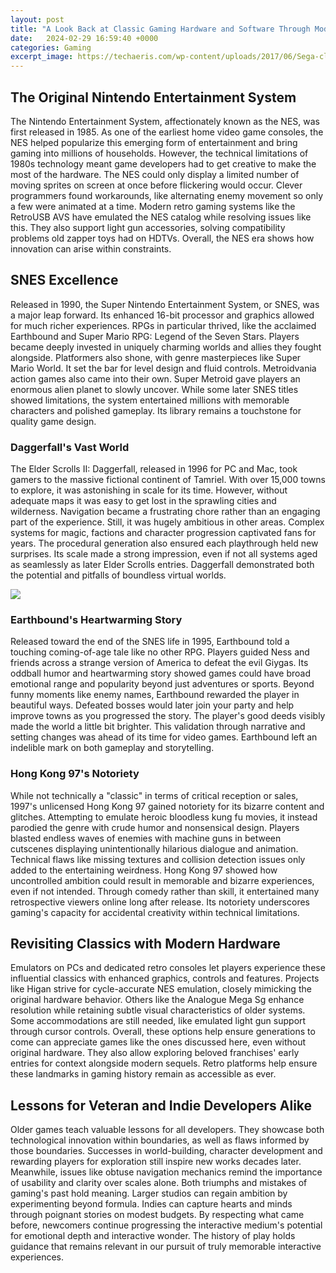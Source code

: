 ```yaml
---
layout: post
title: "A Look Back at Classic Gaming Hardware and Software Through Modern Eyes"
date:   2024-02-29 16:59:40 +0000
categories: Gaming
excerpt_image: https://techaeris.com/wp-content/uploads/2017/06/Sega-classic-gaming-console.jpg
---
```


## The Original Nintendo Entertainment System
The Nintendo Entertainment System, affectionately known as the NES, was first released in 1985. As one of the earliest home video game consoles, the NES helped popularize this emerging form of entertainment and bring gaming into millions of households. However, the technical limitations of 1980s technology meant game developers had to get creative to make the most of the hardware. 
The NES could only display a limited number of moving sprites on screen at once before flickering would occur. Clever programmers found workarounds, like alternating enemy movement so only a few were animated at a time. Modern retro gaming systems like the RetroUSB AVS have emulated the NES catalog while resolving issues like this. They also support light gun accessories, solving compatibility problems old zapper toys had on HDTVs. Overall, the NES era shows how innovation can arise within constraints.
## SNES Excellence  
Released in 1990, the Super Nintendo Entertainment System, or SNES, was a major leap forward. Its enhanced 16-bit processor and graphics allowed for much richer experiences. RPGs in particular thrived, like the acclaimed Earthbound and Super Mario RPG: Legend of the Seven Stars. Players became deeply invested in uniquely charming worlds and allies they fought alongside. 
Platformers also shone, with genre masterpieces like Super Mario World. It set the bar for level design and fluid controls. Metroidvania action games also came into their own. Super Metroid gave players an enormous alien planet to slowly uncover. While some later SNES titles showed limitations, the system entertained millions with memorable characters and polished gameplay. Its library remains a touchstone for quality game design.
### Daggerfall's Vast World
The Elder Scrolls II: Daggerfall, released in 1996 for PC and Mac, took gamers to the massive fictional continent of Tamriel. With over 15,000 towns to explore, it was astonishing in scale for its time. However, without adequate maps it was easy to get lost in the sprawling cities and wilderness. Navigation became a frustrating chore rather than an engaging part of the experience. 
Still, it was hugely ambitious in other areas. Complex systems for magic, factions and character progression captivated fans for years. The procedural generation also ensured each playthrough held new surprises. Its scale made a strong impression, even if not all systems aged as seamlessly as later Elder Scrolls entries. Daggerfall demonstrated both the potential and pitfalls of boundless virtual worlds.

![](https://techaeris.com/wp-content/uploads/2017/06/Sega-classic-gaming-console.jpg)
### Earthbound's Heartwarming Story
Released toward the end of the SNES life in 1995, Earthbound told a touching coming-of-age tale like no other RPG. Players guided Ness and friends across a strange version of America to defeat the evil Giygas. Its oddball humor and heartwarming story showed games could have broad emotional range and popularity beyond just adventures or sports.
Beyond funny moments like enemy names, Earthbound rewarded the player in beautiful ways. Defeated bosses would later join your party and help improve towns as you progressed the story. The player's good deeds visibly made the world a little bit brighter. This validation through narrative and setting changes was ahead of its time for video games. Earthbound left an indelible mark on both gameplay and storytelling.
### Hong Kong 97's Notoriety  
While not technically a "classic" in terms of critical reception or sales, 1997's unlicensed Hong Kong 97 gained notoriety for its bizarre content and glitches. Attempting to emulate heroic bloodless kung fu movies, it instead parodied the genre with crude humor and nonsensical design. Players blasted endless waves of enemies with machine guns in between cutscenes displaying unintentionally hilarious dialogue and animation.
Technical flaws like missing textures and collision detection issues only added to the entertaining weirdness. Hong Kong 97 showed how uncontrolled ambition could result in memorable and bizarre experiences, even if not intended. Through comedy rather than skill, it entertained many retrospective viewers online long after release. Its notoriety underscores gaming's capacity for accidental creativity within technical limitations.
## Revisiting Classics with Modern Hardware
Emulators on PCs and dedicated retro consoles let players experience these influential classics with enhanced graphics, controls and features. Projects like Higan strive for cycle-accurate NES emulation, closely mimicking the original hardware behavior. Others like the Analogue Mega Sg enhance resolution while retaining subtle visual characteristics of older systems. 
Some accommodations are still needed, like emulated light gun support through cursor controls. Overall, these options help ensure generations to come can appreciate games like the ones discussed here, even without original hardware. They also allow exploring beloved franchises' early entries for context alongside modern sequels. Retro platforms help ensure these landmarks in gaming history remain as accessible as ever.
## Lessons for Veteran and Indie Developers Alike  
Older games teach valuable lessons for all developers. They showcase both technological innovation within boundaries, as well as flaws informed by those boundaries. Successes in world-building, character development and rewarding players for exploration still inspire new works decades later. Meanwhile, issues like obtuse navigation mechanics remind the importance of usability and clarity over scales alone. 
Both triumphs and mistakes of gaming's past hold meaning. Larger studios can regain ambition by experimenting beyond formula. Indies can capture hearts and minds through poignant stories on modest budgets. By respecting what came before, newcomers continue progressing the interactive medium's potential for emotional depth and interactive wonder. The history of play holds guidance that remains relevant in our pursuit of truly memorable interactive experiences.